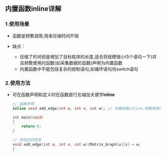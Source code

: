## 内置函数inline详解

### 1.使用场景

- 函数是频繁调用,用来压缩时间开销

- 缺点：
   - 压缩了时间但是增加了目标程序的长度,适合将规模很小(5个语句一下)并且频繁使用的函数(如采集数据的函数)声明为内置函数
   - 内置函数中不能包括复杂的控制语句,如循环语句何switch语句

### 2.使用方法

- 可在函数声明和定义时在函数首行左端加关键字**inline**
  ```c++
  // 函数声明
  inline void add_edge(int u, int v, int w); // 内置函数inline,频繁使用添加边的信息

  int main(void)
  {
      return 0;
  }

  // 添加边的信息
  void add_edge(int u, int v, int w){Matrix_Graph[u][v] = w;
  }
  ```